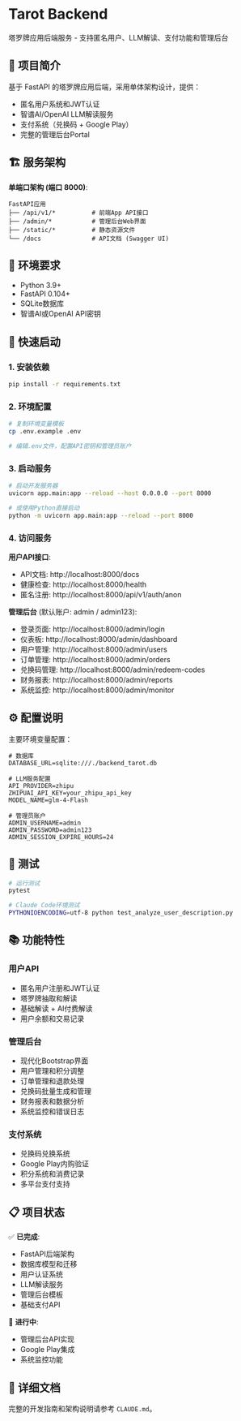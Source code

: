 # Tarot Backend

塔罗牌应用后端服务 - 支持匿名用户、LLM解读、支付功能和管理后台

## 📖 项目简介

基于 FastAPI 的塔罗牌应用后端，采用单体架构设计，提供：
- 匿名用户系统和JWT认证
- 智谱AI/OpenAI LLM解读服务
- 支付系统（兑换码 + Google Play）
- 完整的管理后台Portal

## 🏗️ 服务架构

**单端口架构 (端口 8000)**:
```
FastAPI应用
├── /api/v1/*          # 前端App API接口
├── /admin/*           # 管理后台Web界面
├── /static/*          # 静态资源文件
└── /docs              # API文档 (Swagger UI)
```

## 🔧 环境要求

- Python 3.9+
- FastAPI 0.104+
- SQLite数据库
- 智谱AI或OpenAI API密钥

## 🚀 快速启动

### 1. 安装依赖
```bash
pip install -r requirements.txt
```

### 2. 环境配置
```bash
# 复制环境变量模板
cp .env.example .env

# 编辑.env文件，配置API密钥和管理员账户
```

### 3. 启动服务
```bash
# 启动开发服务器
uvicorn app.main:app --reload --host 0.0.0.0 --port 8000

# 或使用Python直接启动
python -m uvicorn app.main:app --reload --port 8000
```

### 4. 访问服务

**用户API接口**:
- API文档: http://localhost:8000/docs
- 健康检查: http://localhost:8000/health
- 匿名注册: http://localhost:8000/api/v1/auth/anon

**管理后台** (默认账户: admin / admin123):
- 登录页面: http://localhost:8000/admin/login
- 仪表板: http://localhost:8000/admin/dashboard
- 用户管理: http://localhost:8000/admin/users
- 订单管理: http://localhost:8000/admin/orders
- 兑换码管理: http://localhost:8000/admin/redeem-codes
- 财务报表: http://localhost:8000/admin/reports
- 系统监控: http://localhost:8000/admin/monitor

## ⚙️ 配置说明

主要环境变量配置：
```env
# 数据库
DATABASE_URL=sqlite:///./backend_tarot.db

# LLM服务配置
API_PROVIDER=zhipu
ZHIPUAI_API_KEY=your_zhipu_api_key
MODEL_NAME=glm-4-Flash

# 管理员账户
ADMIN_USERNAME=admin
ADMIN_PASSWORD=admin123
ADMIN_SESSION_EXPIRE_HOURS=24
```

## 🧪 测试

```bash
# 运行测试
pytest

# Claude Code环境测试
PYTHONIOENCODING=utf-8 python test_analyze_user_description.py
```

## 📚 功能特性

### 用户API
- 匿名用户注册和JWT认证
- 塔罗牌抽取和解读
- 基础解读 + AI付费解读
- 用户余额和交易记录

### 管理后台
- 现代化Bootstrap界面
- 用户管理和积分调整
- 订单管理和退款处理
- 兑换码批量生成和管理
- 财务报表和数据分析
- 系统监控和错误日志

### 支付系统
- 兑换码兑换系统
- Google Play内购验证
- 积分系统和消费记录
- 多平台支付支持

## 📋 项目状态

✅ **已完成**:
- FastAPI后端架构
- 数据库模型和迁移
- 用户认证系统
- LLM解读服务
- 管理后台模板
- 基础支付API

🔄 **进行中**:
- 管理后台API实现
- Google Play集成
- 系统监控功能

## 📖 详细文档

完整的开发指南和架构说明请参考 `CLAUDE.md`。